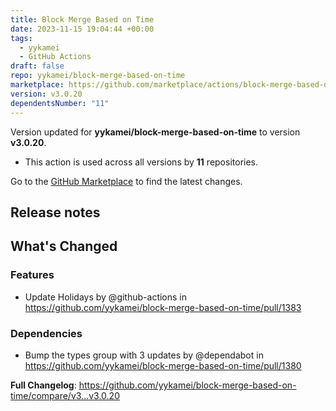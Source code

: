 ```yaml
---
title: Block Merge Based on Time
date: 2023-11-15 19:04:44 +00:00
tags:
  - yykamei
  - GitHub Actions
draft: false
repo: yykamei/block-merge-based-on-time
marketplace: https://github.com/marketplace/actions/block-merge-based-on-time
version: v3.0.20
dependentsNumber: "11"
---
```



Version updated for **yykamei/block-merge-based-on-time** to version **v3.0.20**.
- This action is used across all versions by **11** repositories.

Go to the [GitHub Marketplace](https://github.com/marketplace/actions/block-merge-based-on-time) to find the latest changes.

## Release notes

<!-- Release notes generated using configuration in .github/release.yml at main -->

## What's Changed
### Features
* Update Holidays by @github-actions in https://github.com/yykamei/block-merge-based-on-time/pull/1383
### Dependencies
* Bump the types group with 3 updates by @dependabot in https://github.com/yykamei/block-merge-based-on-time/pull/1380


**Full Changelog**: https://github.com/yykamei/block-merge-based-on-time/compare/v3...v3.0.20
